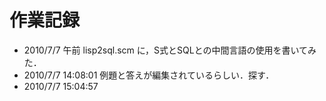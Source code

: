 # 作業記録

- 2010/7/7 午前
  lisp2sql.scm に，S式とSQLとの中間言語の使用を書いてみた．  
- 2010/7/7 14:08:01
  例題と答えが編集されているらしい．探す．
- 2010/7/7 15:04:57
  